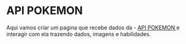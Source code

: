 
# API POKEMON

Aqui vamos criar um pagina que recebe dados da - [API POKEMON ](https://pokeapi.co) e interagir com ela trazendo dados, imagens e habilidades.